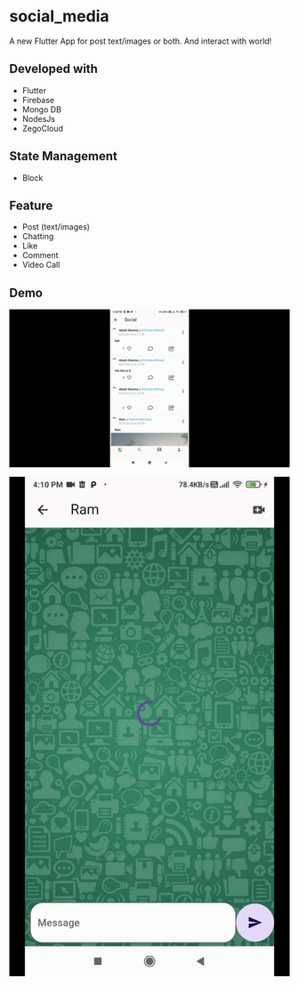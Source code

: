 # social_media

A new Flutter App for post text/images or both. And interact with world!

## Developed with
- Flutter 
- Firebase
- Mongo DB
- NodesJs
- ZegoCloud

## State Management
- Block

## Feature
- Post (text/images)
- Chatting
- Like 
- Comment
- Video Call

## Demo

![alt text](https://raw.githubusercontent.com/Akash-Sharma00/gifs-images/main/socila%20media/social%20media%20gif%201.gif)

![alt text](https://raw.githubusercontent.com/Akash-Sharma00/gifs-images/main/socila%20media/social%20media%202.gif)

